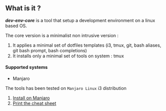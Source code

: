 ## What is it ?

**_dev-env-core_** is a tool that setup a development environment on a linux based OS.

The core version is a minimalist non intrusive version :
1. It applies a minimal set of dotfiles templates (i3, tmux, git, bash aliases, git bash prompt, bash completions)
1. It installs only a minimal set of tools on system : tmux

#### Supported systems

- Manjaro

The tools has been tested on `Manjaro Linux` i3 distribution

1. [Install on Manjaro](./doc/install.md)
2. [Print the cheat sheet](./doc/cheatsheet.md)